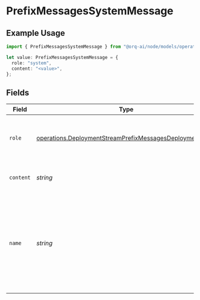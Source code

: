 # PrefixMessagesSystemMessage

## Example Usage

```typescript
import { PrefixMessagesSystemMessage } from "@orq-ai/node/models/operations";

let value: PrefixMessagesSystemMessage = {
  role: "system",
  content: "<value>",
};
```

## Fields

| Field                                                                                                                                | Type                                                                                                                                 | Required                                                                                                                             | Description                                                                                                                          |
| ------------------------------------------------------------------------------------------------------------------------------------ | ------------------------------------------------------------------------------------------------------------------------------------ | ------------------------------------------------------------------------------------------------------------------------------------ | ------------------------------------------------------------------------------------------------------------------------------------ |
| `role`                                                                                                                               | [operations.DeploymentStreamPrefixMessagesDeploymentsRole](../../models/operations/deploymentstreamprefixmessagesdeploymentsrole.md) | :heavy_check_mark:                                                                                                                   | The role of the messages author, in this case `system`.                                                                              |
| `content`                                                                                                                            | *string*                                                                                                                             | :heavy_check_mark:                                                                                                                   | The contents of the system message.                                                                                                  |
| `name`                                                                                                                               | *string*                                                                                                                             | :heavy_minus_sign:                                                                                                                   | An optional name for the participant. Provides the model information to differentiate between participants of the same role.         |